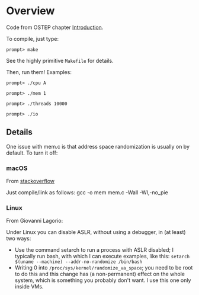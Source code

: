 # Overview

Code from OSTEP chapter [Introduction](http://pages.cs.wisc.edu/~remzi/OSTEP/intro.pdf).

To compile, just type:
```
prompt> make
```

See the highly primitive `Makefile` for details.

Then, run them! Examples:

```
prompt> ./cpu A
```

```
prompt> ./mem 1
```

```
prompt> ./threads 10000
```

```
prompt> ./io
```


## Details

One issue with mem.c is that address space randomization is usually on by
default. To turn it off:

### macOS
From [stackoverflow](http://stackoverflow.com/questions/23897963/documented-way-to-disable-aslr-on-os-x)

Just compile/link as follows:
    gcc -o mem mem.c -Wall -Wl,-no_pie

### Linux

From Giovanni Lagorio:

Under Linux you can disable ASLR, without using a debugger, in (at least)  two ways:
* Use the command setarch to run a process with ASLR disabled; I typically run
  bash, with which I can execute examples, like this:
  `setarch $(uname --machine) --addr-no-randomize /bin/bash`
* Writing 0 into `/proc/sys/kernel/randomize_va_space`; you need to be
  root to do this and this change has (a non-permanent) effect on the
  whole system, which is something you probably don't want. I use this
  one only inside VMs.



